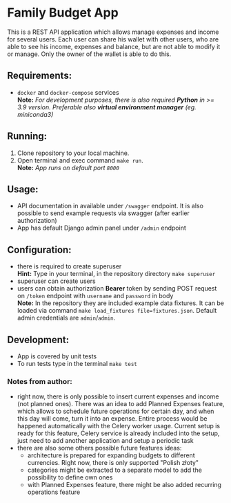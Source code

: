 # Family Budget App

This is a REST API application which allows manage expenses and income for several users. Each user can share his wallet with other users, who are able to see his income, expenses and balance, but are not able to modify it or manage. Only the owner of the wallet is able to do this.

## Requirements:

- `docker` and `docker-compose` services  
  **Note:** _For development purposes, there is also required **Python** in >= 3.9 version. Preferable also **virtual environment manager** (eg. miniconda3)_

## Running:

1. Clone repository to your local machine.
1. Open terminal and exec command `make run`.  
   **Note:** _App runs on default port `8000`_

## Usage:

- API documentation in available under `/swagger` endpoint. It is also possible to send example requests via swagger (after earlier authorization)
- App has default Django admin panel under `/admin` endpoint

## Configuration:

- there is required to create superuser  
  **Hint:** Type in your terminal, in the repository directory `make superuser`
- superuser can create users
- users can obtain authorization **Bearer** token by sending POST request on `/token` endpoint with `username` and `password` in body  
  **Note:** In the repository they are included example data fixtures. It can be loaded via command `make load_fixtures file=fixtures.json`. Default admin credentials are `admin`/`admin`.

## Development:

- App is covered by unit tests
- To run tests type in the terminal `make test`

### Notes from author:

- right now, there is only possible to insert current expenses and income (not planned ones). There was an idea to add Planned Expenses feature, which allows to schedule future operations for certain day, and when this day will come, turn it into an expense. Entire process would be happened automatically with the Celery worker usage. Current setup is ready for this feature, Celery service is already included into the setup, just need to add another application and setup a periodic task
- there are also some others possible future features ideas:
  - architecture is prepared for expanding budgets to different currencies. Right now, there is only supported "Polish złoty"
  - categories might be extracted to a separate model to add the possibility to define own ones
  - with Planned Expenses feature, there might be also added recurring operations feature
